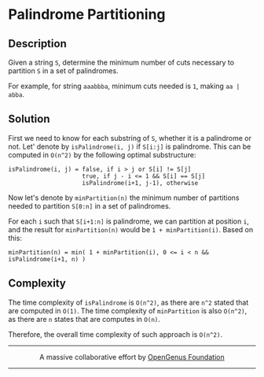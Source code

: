 # Palindrome Partitioning

## Description

Given a string `S`, determine the minimum number of cuts necessary to partition `S` in a set of palindromes. 

For example, for string `aaabbba`, minimum cuts needed is `1`, making `aa | abba`.

## Solution

First we need to know for each substring of `S`, whether it is a palindrome or not.
Let' denote by `isPalindrome(i, j)` if `S[i:j]` is palindrome.
This can be computed in `O(n^2)` by the following optimal substructure:

```
isPalindrome(i, j) = false, if i > j or S[i] != S[j]
                     true, if j - i <= 1 && S[i] == S[j]
                     isPalindrome(i+1, j-1), otherwise
```

Now let's denote by `minPartition(n)` the minimum number of partitions needed
to partition `S[0:n]` in a set of palindromes.

For each `i` such that `S[i+1:n]` is palindrome, we can partition at position `i`,
and the result for `minPartition(n)` would be `1 + minPartition(i)`. Based on this:

```
minPartition(n) = min( 1 + minPartition(i), 0 <= i < n && isPalindrome(i+1, n) )
```

## Complexity

The time complexity of `isPalindrome` is `O(n^2)`, as there are `n^2` stated that are
computed in `O(1)`. The time complexity of `minPartition` is also `O(n^2)`, as there
are `n` states that are computes in `O(n)`.

Therefore, the overall time complexity of such approach is `O(n^2)`.

---
<p align="center">
  A massive collaborative effort by <a href="https://github.com/opengenus/cosmos">OpenGenus Foundation</a>
</p>

---
